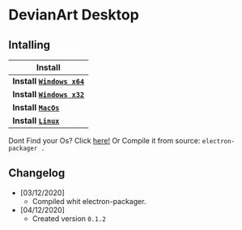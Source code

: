 # DevianArt Desktop


## Intalling
|Install|
|--------|
|**Install [`Windows x64`]()**|
|**Install [`Windows x32`]()**|
|**Install [`MacOs`]()**|
|**Install [`Linux`]()**|

Dont Find your Os? Click [here!]()
Or Compile it from source: `electron-packager .`

## Changelog
- [03/12/2020]
  - Compiled whit electron-packager.
- [04/12/2020]
  - Created version `0.1.2`
  
 
